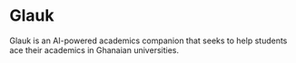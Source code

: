 # Glauk
Glauk is an AI-powered academics companion that seeks to help students ace their academics in Ghanaian universities.
